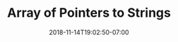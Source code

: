 ---
title: 'Array of Pointers to Strings'
date: 2018-11-14T19:02:50-07:00
weight: 2.
draft: false
---